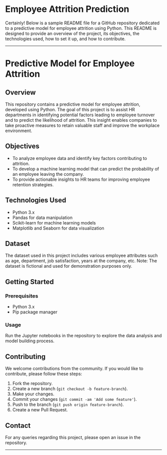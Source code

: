 # Employee Attrition Prediction

Certainly! Below is a sample README file for a GitHub repository dedicated to a predictive model for employee attrition using Python. This README is designed to provide an overview of the project, its objectives, the technologies used, how to set it up, and how to contribute.

---

# Predictive Model for Employee Attrition

## Overview

This repository contains a predictive model for employee attrition, developed using Python. The goal of this project is to assist HR departments in identifying potential factors leading to employee turnover and to predict the likelihood of attrition. This insight enables companies to take proactive measures to retain valuable staff and improve the workplace environment.

## Objectives

- To analyze employee data and identify key factors contributing to attrition.
- To develop a machine learning model that can predict the probability of an employee leaving the company.
- To provide actionable insights to HR teams for improving employee retention strategies.

## Technologies Used

- Python 3.x
- Pandas for data manipulation
- Scikit-learn for machine learning models
- Matplotlib and Seaborn for data visualization

## Dataset

The dataset used in this project includes various employee attributes such as age, department, job satisfaction, years at the company, etc. Note: The dataset is fictional and used for demonstration purposes only.

## Getting Started

### Prerequisites

- Python 3.x
- Pip package manager


### Usage

Run the Jupyter notebooks in the repository to explore the data analysis and model building process.

## Contributing

We welcome contributions from the community. If you would like to contribute, please follow these steps:

1. Fork the repository.
2. Create a new branch (`git checkout -b feature-branch`).
3. Make your changes.
4. Commit your changes (`git commit -am 'Add some feature'`).
5. Push to the branch (`git push origin feature-branch`).
6. Create a new Pull Request.

## Contact

For any queries regarding this project, please open an issue in the repository.

---

